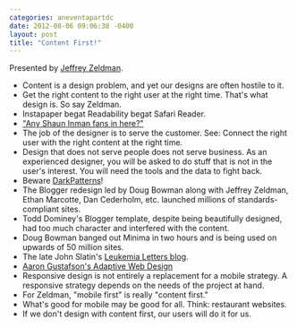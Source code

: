 ```yaml
---
categories: aneventapartdc
date: 2012-08-06 09:06:38 -0400
layout: post
title: "Content First!"
---
```


Presented by [Jeffrey Zeldman](http://www.zeldman.com/).

- Content is a design problem, and yet our designs are often hostile to it.
- Get the right content to the right user at the right time. That's what design is. So say Zeldman.
- Instapaper begat Readability begat Safari Reader.
- ["Any Shaun Inman fans in here?"](https://twitter.com/jgarber/status/232466034047717376)
- The job of the designer is to serve the customer. See: Connect the right user with the right content at the right time.
- Design that does not serve people does not serve business. As an experienced designer, you will be asked to do stuff that is not in the user's interest. You will need the tools and the data to fight back.
- Beware [DarkPatterns](http://wiki.darkpatterns.org/)!
- The Blogger redesign led by Doug Bowman along with Jeffrey Zeldman, Ethan Marcotte, Dan Cederholm, etc. launched millions of standards-compliant sites.
- Todd Dominey's Blogger template, despite being beautifully designed, had too much character and interfered with the content.
- Doug Bowman banged out Minima in two hours and is being used on upwards of 50 million sites.
- The late John Slatin's [Leukemia Letters blog](http://leukemialetters.blogspot.com/).
- [Aaron Gustafson's Adaptive Web Design](http://easy-readers.net/)
- Responsive design is not entirely a replacement for a mobile strategy. A responsive strategy depends on the needs of the project at hand.
- For Zeldman, "mobile first" is really "content first."
- What's good for mobile may be good for all. Think: restaurant websites.
- If we don't design with content first, our users will do it for us.